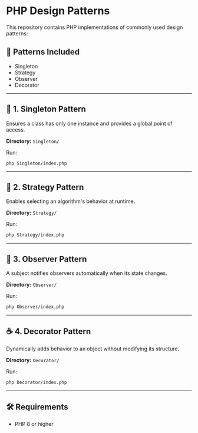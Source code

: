 # PHP Design Patterns

This repository contains PHP implementations of commonly used design patterns:

## 📌 Patterns Included

- Singleton
- Strategy
- Observer
- Decorator

---

## 🧱 1. Singleton Pattern

Ensures a class has only one instance and provides a global point of access.

**Directory:** `Singleton/`

Run:
```bash
php Singleton/index.php
````

---

## 🧠 2. Strategy Pattern

Enables selecting an algorithm's behavior at runtime.

**Directory:** `Strategy/`

Run:

```bash
php Strategy/index.php
```

---

## 👀 3. Observer Pattern

A subject notifies observers automatically when its state changes.

**Directory:** `Observer/`

Run:

```bash
php Observer/index.php
```

---

## ☕ 4. Decorator Pattern

Dynamically adds behavior to an object without modifying its structure.

**Directory:** `Decorator/`

Run:

```bash
php Decorator/index.php
```

---

## 🛠 Requirements

* PHP 8 or higher